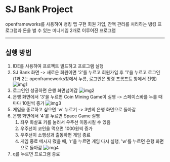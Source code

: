 # SJ Bank Project
openframeworks를 사용하여 뱅킹 앱 구현 
회원 가입, 잔액 관리를 처리하는 뱅킹 프로그램과 돈을 벌 수 있는 미니게임 2개로 이루어진 프로그램

------------
## 실행 방법
1. IDE를 사용하여 프로젝트 빌드하고 프로그램 실행 
2. SJ Bank 화면 -> 새로운 회원이면 '2'를 누르고 회원가입 후 '1'을 누르고 로그인
   (1과 2는 openframeworks창에서 누름, 로그인은 명령 프롬프트 창에서 진행) 
![img1](https://github.com/user-attachments/assets/612dc1c5-2876-4d0f-a429-bd76c0a0f675)
3. 로그인인 성공하면 은행 화면넘어감 
![img2](https://github.com/user-attachments/assets/342b972d-065f-4347-947a-b2c3d95892a1)
4. 은행 화면에서 '3'을 누르면 Coin Mining Game이 실행 -> 스페이스바를 누를 때마다 10원씩 증가 
![img3](https://github.com/user-attachments/assets/8b81ba3a-9114-49fa-985c-53afecbfd2fe)
5. 게임을 종료하고 싶으면 'w' 누르기 -> 3번의 은행 화면으로 돌아감
6. 은행 화면에서 '4'를 누르면 Space Game 실행
   1) 좌우 화살표 키를 눌러서 우주선 이동시킬 수 있음
   2) 우주선이 코인을 먹으면 1000원씩 증가 
   3) 우주선이 소행성과 출동하면 게임 종료
   4) 게임 종료 메시지 떴을 때, 'r'을 누르면 게임 다시 실행, 'w'를 누르면 은행 화면으로 돌아감
![img4](https://github.com/user-attachments/assets/fae60d34-575d-4cb6-bde2-f6d3fe11722f)
7. q를 누르면 프로그램 종료 
